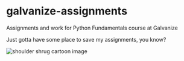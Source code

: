# galvanize-assignments
Assignments and work for Python Fundamentals course at Galvanize

Just gotta have some place to save my assignments, you know?

![shoulder shrug cartoon image](http://www.abcteach.com/free/m/msca005baseballcap.jpg)

